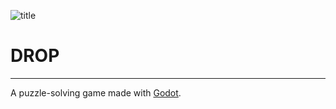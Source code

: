 ![title](project/Assets/title_main.png)
# DROP

----

A puzzle-solving game made with [Godot](https://godotengine.org/).

